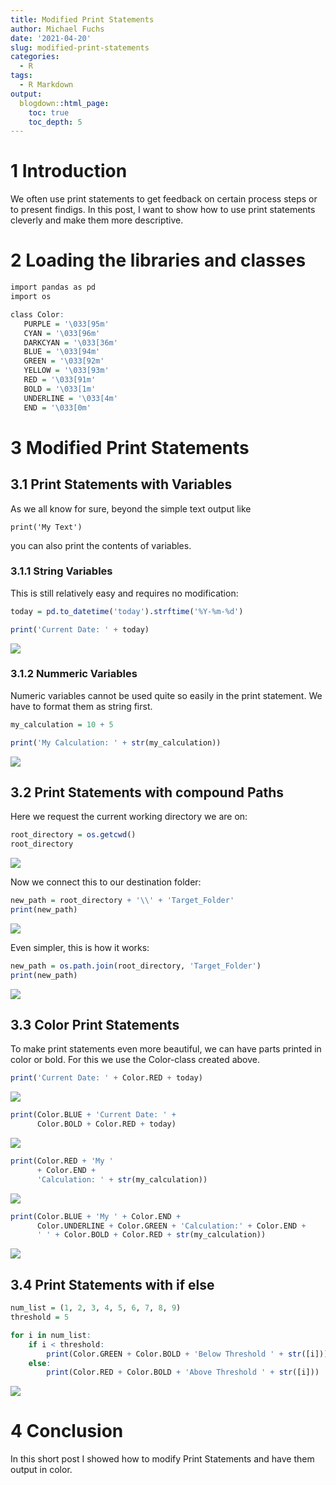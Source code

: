 ```yaml
---
title: Modified Print Statements
author: Michael Fuchs
date: '2021-04-20'
slug: modified-print-statements
categories:
  - R
tags:
  - R Markdown
output:
  blogdown::html_page:
    toc: true
    toc_depth: 5
---
```




# 1 Introduction

We often use print statements to get feedback on certain process steps or to present findigs. 
In this post, I want to show how to use print statements cleverly and make them more descriptive. 



# 2 Loading the libraries and classes




```r
import pandas as pd
import os
```



```r
class Color:
   PURPLE = '\033[95m'
   CYAN = '\033[96m'
   DARKCYAN = '\033[36m'
   BLUE = '\033[94m'
   GREEN = '\033[92m'
   YELLOW = '\033[93m'
   RED = '\033[91m'
   BOLD = '\033[1m'
   UNDERLINE = '\033[4m'
   END = '\033[0m'
```



# 3 Modified Print Statements

## 3.1 Print Statements with Variables

As we all know for sure, beyond the simple text output like 

`print('My Text')` 

you can also print the contents of variables. 


### 3.1.1 String Variables

This is still relatively easy and requires no modification:



```r
today = pd.to_datetime('today').strftime('%Y-%m-%d')

print('Current Date: ' + today)
```

![](/post/2021-04-20-modified-print-statements_files/p119p1.png)

### 3.1.2 Nummeric Variables


Numeric variables cannot be used quite so easily in the print statement. We have to format them as string first. 


```r
my_calculation = 10 + 5 

print('My Calculation: ' + str(my_calculation))
```

![](/post/2021-04-20-modified-print-statements_files/p119p2.png)


## 3.2 Print Statements with compound Paths

Here we request the current working directory we are on:


```r
root_directory = os.getcwd()
root_directory
```

![](/post/2021-04-20-modified-print-statements_files/p119p3.png)

Now we connect this to our destination folder:


```r
new_path = root_directory + '\\' + 'Target_Folder'
print(new_path)
```

![](/post/2021-04-20-modified-print-statements_files/p119p4.png)

Even simpler, this is how it works:


```r
new_path = os.path.join(root_directory, 'Target_Folder')
print(new_path)
```

![](/post/2021-04-20-modified-print-statements_files/p119p4.png)


## 3.3 Color Print Statements

To make print statements even more beautiful, we can have parts printed in color or bold.
For this we use the Color-class created above. 



```r
print('Current Date: ' + Color.RED + today)
```

![](/post/2021-04-20-modified-print-statements_files/p119p5.png)



```r
print(Color.BLUE + 'Current Date: ' + 
      Color.BOLD + Color.RED + today)
```

![](/post/2021-04-20-modified-print-statements_files/p119p6.png)



```r
print(Color.RED + 'My ' 
      + Color.END + 
      'Calculation: ' + str(my_calculation))
```

![](/post/2021-04-20-modified-print-statements_files/p119p7.png)



```r
print(Color.BLUE + 'My ' + Color.END + 
      Color.UNDERLINE + Color.GREEN + 'Calculation:' + Color.END +
      ' ' + Color.BOLD + Color.RED + str(my_calculation))
```

![](/post/2021-04-20-modified-print-statements_files/p119p8.png)


## 3.4 Print Statements with if else




```r
num_list = (1, 2, 3, 4, 5, 6, 7, 8, 9)
threshold = 5

for i in num_list:
    if i < threshold:
        print(Color.GREEN + Color.BOLD + 'Below Threshold ' + str([i]))
    else:
        print(Color.RED + Color.BOLD + 'Above Threshold ' + str([i]))
```

![](/post/2021-04-20-modified-print-statements_files/p119p9.png)



# 4 Conclusion

In this short post I showed how to modify Print Statements and have them output in color. 




